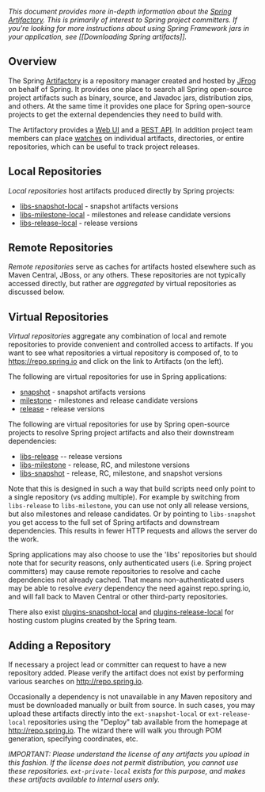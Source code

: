_This document provides more in-depth information about the [Spring Artifactory](http://repo.spring.io). This is primarily of interest to Spring project committers. If you're looking for more instructions about using Spring Framework jars in your application, see [[Downloading Spring artifacts]]._

## Overview

The Spring [Artifactory](https://www.jfrog.com/artifactory/) is a repository manager created and hosted by [JFrog](http://www.jfrog.com) on behalf of Spring. It provides one place to search all Spring open-source project artifacts such as binary, source, and Javadoc jars, distribution zips, and others. At the same time it provides one place for Spring open-source projects to get the external dependencies they need to build with. 

The Artifactory provides a [Web UI](https://repo.spring.io) and a [REST API](http://wiki.jfrog.org/confluence/display/RTF/Artifactory%27s+REST+API). In addition project team members can place [watches](http://wiki.jfrog.org/confluence/display/RTF/Watches) on individual artifacts, directories, or entire repositories, which can be useful to track project releases.

## Local Repositories

_Local repositories_ host artifacts produced directly by Spring projects:
* [libs-snapshot-local](http://repo.spring.io/libs-snapshot-local) - snapshot artifacts versions
* [libs-milestone-local](http://repo.spring.io/libs-milestone-local) - milestones and release candidate versions
* [libs-release-local](http://repo.spring.io/libs-release-local) - release versions

## Remote Repositories

_Remote repositories_ serve as caches for artifacts hosted elsewhere such as Maven Central, JBoss, or any others. These repositories are not typically accessed directly, but rather are _aggregated_ by virtual repositories as discussed below.

## Virtual Repositories

_Virtual repositories_ aggregate any combination of local and remote repositories to provide convenient and controlled access to artifacts. If you want to see what repositories a virtual repository is composed of, to to https://repo.spring.io and click on the link to Artifacts (on the left).

The following are virtual repositories for use in Spring applications:
* [snapshot](http://repo.spring.io/snapshot) - snapshot artifacts versions
* [milestone](http://repo.spring.io/milestone) - milestones and release candidate versions
* [release](http://repo.spring.io/release) - release versions

The following are virtual repositories for use by Spring open-source projects to resolve Spring project artifacts and also their downstream dependencies:

* [libs-release](http://repo.spring.io/libs-release) -- release versions
* [libs-milestone](http://repo.spring.io/libs-milestone) - release, RC, and milestone versions
* [libs-snapshot](http://repo.spring.io/libs-snapshot) - release, RC, milestone, and snapshot versions

Note that this is designed in such a way that build scripts need only point to a single repository (vs adding multiple). For example by switching from `libs-release` to `libs-milestone`, you can use not only all release versions, but also milestones and release candidates. Or by pointing to `libs-snapshot` you get access to the full set of Spring artifacts and downstream dependencies. This results in fewer HTTP requests and allows the server do the work.

Spring applications may also choose to use the 'libs' repositories but should note that for security reasons, only authenticated users (i.e. Spring project committers) may cause remote repositories to resolve and cache dependencies not already cached. That means non-authenticated users may be able to resolve _every_ dependency the need against repo.spring.io, and will fall back to Maven Central or other third-party repositories.

There also exist [plugins-snapshot-local](http://repo.spring.io/plugins-snapshot-local) and [plugins-release-local](http://repo.spring.io/plugins-release-local) for hosting custom plugins created by the Spring team. 

## Adding a Repository

If necessary a project lead or committer can request to have a new repository added. Please verify the artifact does not exist by performing various searches on http://repo.spring.io.

Occasionally a dependency is not unavailable in any Maven repository and must be downloaded manually or built from source.  In such cases, you may upload these artifacts directly into the `ext-snapshot-local` or `ext-release-local` repositories using the "Deploy" tab available from the homepage at http://repo.spring.io. The wizard there will walk you through POM generation, specifying coordinates, etc.  

_IMPORTANT: Please understand the license of any artifacts you upload in this fashion.  If the license does not permit distribution, you cannot use these repositories. `ext-private-local` exists for this purpose, and makes these artifacts available to internal users only._

